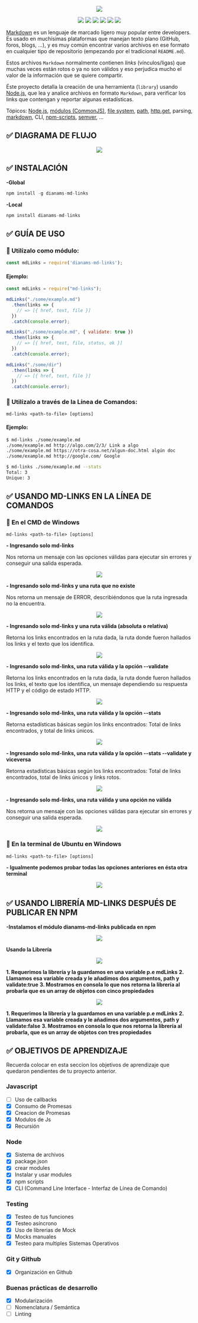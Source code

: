 <p align="center">
  <img src="./img_readme/md-links1.png">
</p>


<p align="center">
  <img src="https://img.shields.io/github/issues/DianaMS/LIM012-fe-md-links">
  <img src="https://img.shields.io/badge/test--coverage-100%25-green">
  <img src="https://img.shields.io/badge/license-MIT-blue">
  <img src="https://img.shields.io/badge/npm-v1.0.6-e30052">
  <img src="https://img.shields.io/badge/dependencies-3-ff6347">
  <img src="https://img.shields.io/badge/Unpacked%20Size-591%20kB-ff8000">
  

</p>


[Markdown](https://es.wikipedia.org/wiki/Markdown) es un lenguaje de marcado
ligero muy popular entre developers. Es usado en muchísimas plataformas que
manejan texto plano (GitHub, foros, blogs, ...), y es muy común
encontrar varios archivos en ese formato en cualquier tipo de repositorio
(empezando por el tradicional `README.md`).

Estos archivos `Markdown` normalmente contienen _links_ (vínculos/ligas) que
muchas veces están rotos o ya no son válidos y eso perjudica mucho el valor de
la información que se quiere compartir.

Éste proyecto detalla la creación de una herramienta (`library`) usando [Node.js](https://nodejs.org/),
que lea y analice archivos en formato `Markdown`, para verificar los links que 
contengan y reportar algunas estadísticas.

Tópicos: [Node.js](https://nodejs.org/en/),
[módulos (CommonJS)](https://nodejs.org/docs/latest-v0.10.x/api/modules.html),
[file system](https://nodejs.org/api/fs.html),
[path](https://nodejs.org/api/path.html),
[http.get](https://nodejs.org/api/http.html#http_http_get_options_callback),
parsing,
[markdown](https://daringfireball.net/projects/markdown/syntax), CLI,
[npm-scripts](https://docs.npmjs.com/misc/scripts),
[semver](https://semver.org/), ...


## :white_check_mark: DIAGRAMA DE FLUJO

<p align="center">
  <img src="./img_readme/diagramaFlujo.png">
</p>

## :white_check_mark: INSTALACIÓN

**-Global**
```js
npm install -g dianams-md-links
```

**-Local**
```js
npm install dianams-md-links
```

## :white_check_mark: GUÍA DE USO

### :large_blue_circle: Utilízalo como módulo:

```js
const mdLinks = require('dianams-md-links');
```
#### Ejemplo:

```js
const mdLinks = require("md-links");

mdLinks("./some/example.md")
  .then(links => {
    // => [{ href, text, file }]
  })
  .catch(console.error);

mdLinks("./some/example.md", { validate: true })
  .then(links => {
    // => [{ href, text, file, status, ok }]
  })
  .catch(console.error);

mdLinks("./some/dir")
  .then(links => {
    // => [{ href, text, file }]
  })
  .catch(console.error);
```

### :large_blue_circle: Utilízalo a través de la Línea de Comandos:

`md-links <path-to-file> [options]`

#### Ejemplo:

```sh
$ md-links ./some/example.md
./some/example.md http://algo.com/2/3/ Link a algo
./some/example.md https://otra-cosa.net/algun-doc.html algún doc
./some/example.md http://google.com/ Google
```

```sh
$ md-links ./some/example.md --stats
Total: 3
Unique: 3
```

## :white_check_mark: USANDO MD-LINKS EN LA LÍNEA DE COMANDOS

### :large_blue_circle: En el CMD de Windows

`md-links <path-to-file> [options]`

**- Ingresando solo md-links**

Nos retorna un mensaje con las opciones válidas para ejecutar sin errores y conseguir una salida esperada.

<p align="center">
  <img src="./img_readme/cli1.JPG">
</p>

**- Ingresando solo md-links y una ruta que no existe**

Nos retorna un mensaje de ERROR, describiéndonos que la ruta ingresada no la encuentra.

<p align="center">
  <img src="./img_readme/cli2.JPG">
</p>

**- Ingresando solo md-links y una ruta válida (absoluta o relativa)**

Retorna los links encontrados en la ruta dada, la ruta donde fueron hallados los links y el texto que los identifica.

<p align="center">
  <img src="./img_readme/cli3.JPG">
</p>

**- Ingresando solo md-links, una ruta válida y la opción --validate**

Retorna los links encontrados en la ruta dada, la ruta donde fueron hallados los links, el texto que los identifica, un mensaje dependiendo su respuesta HTTP y el código de estado HTTP.

<p align="center">
  <img src="./img_readme/cli4.JPG">
</p>

**- Ingresando solo md-links, una ruta válida y la opción --stats**

Retorna estadísticas básicas según los links encontrados: Total de links encontrados, y total de links únicos.

<p align="center">
  <img src="./img_readme/cli5.JPG">
</p>

**- Ingresando solo md-links, una ruta válida y la opción --stats --validate y viceversa**

Retorna estadísticas básicas según los links encontrados: Total de links encontrados, total de links únicos y links rotos.

<p align="center">
  <img src="./img_readme/cli6.JPG">
</p>

**- Ingresando solo md-links, una ruta válida y una opción no válida**

Nos retorna un mensaje con las opciones válidas para ejecutar sin errores y conseguir una salida esperada.

<p align="center">
  <img src="./img_readme/cli7.JPG">
</p>

### :large_blue_circle: En la terminal de Ubuntu en Windows

`md-links <path-to-file> [options]`

**- Igualmente podemos probar todas las opciones anteriores en ésta otra terminal**

<p align="center">
  <img src="./img_readme/ubuntu.JPG">
</p>

## :white_check_mark: USANDO LIBRERÍA MD-LINKS DESPUÉS DE PUBLICAR EN NPM

**-Instalamos el módulo dianams-md-links publicada en npm**

<p align="center">
  <img src="./img_readme/npm.JPG">
</p>

**Usando la Librería**

<p align="center">
  <img src="./img_readme/true.JPG">
</p>

**1. Requerimos la librería y la guardamos en una variable p.e mdLinks**
**2. Llamamos esa variable creada y le añadimos dos argumentos, path y validate:true**
**3. Mostramos en consola lo que nos retorna la librería al probarla que es un array de objetos con cinco propiedades**

<p align="center">
  <img src="./img_readme/false.JPG">
</p>

**1. Requerimos la librería y la guardamos en una variable p.e mdLinks**
**2. Llamamos esa variable creada y le añadimos dos argumentos, path y validate:false**
**3. Mostramos en consola lo que nos retorna la librería al probarla, que es un array de objetos con tres propiedades**


## :white_check_mark: OBJETIVOS DE APRENDIZAJE

Recuerda colocar en esta seccion los objetivos de aprendizaje que quedaron 
pendientes de tu proyecto anterior.

### Javascript
- [ ] Uso de callbacks
- [x] Consumo de Promesas
- [x] Creacion de Promesas
- [x] Modulos de Js
- [x] Recursión

### Node
- [x] Sistema de archivos
- [x] package.json
- [x] crear modules
- [x] Instalar y usar modules
- [x] npm scripts
- [x] CLI (Command Line Interface - Interfaz de Línea de Comando)

### Testing
- [x] Testeo de tus funciones
- [x] Testeo asíncrono
- [x] Uso de librerias de Mock
- [x] Mocks manuales
- [x] Testeo para multiples Sistemas Operativos

### Git y Github
- [x] Organización en Github

### Buenas prácticas de desarrollo
- [x] Modularización
- [ ] Nomenclatura / Semántica
- [ ] Linting
